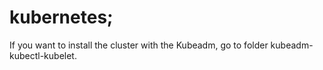 # kubernetes;
If you want to install the cluster with the Kubeadm, go to folder kubeadm-kubectl-kubelet.
